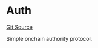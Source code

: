 # Auth
[Git Source](https://github.com/NaniDAO/accounts/blob/485961b82d85978443ccbce7f93af4f2cad12381/src/authority/Auth.sol)

Simple onchain authority protocol.


